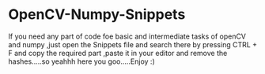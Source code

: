 # OpenCV-Numpy-Snippets

If you need any part of code foe basic and intermediate tasks of openCV and numpy ,just open the Snippets file and search there by pressing CTRL + F and copy the required part ,paste it in your editor and remove the hashes.....so yeahhh here you goo.....Enjoy :)
